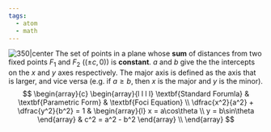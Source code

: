 ```yaml
---
tags:
  - atom
  - math
---
```

![350|center](ellipse.excalidraw)
The set of points in a plane whose **sum** of distances from two fixed points $F_1$ and $F_2$ ($(\pm c, 0)$) is **constant**. $a$ and $b$ give the the intercepts on the $x$ and $y$ axes respectively. The major axis is defined as the axis that is larger, and vice versa (e.g. if $a\ge b$, then $x$ is the major and $y$ is the minor).
$$
\begin{array}{c}
	\begin{array}{l l l l}
		\textbf{Standard Forumla} & \textbf{Parametric Form} & \textbf{Foci Equation} \\
		\dfrac{x^2}{a^2} + \dfrac{y^2}{b^2} = 1 
			& 
		\begin{array}{l}
			x = a\cos\theta \\
			y = b\sin\theta
		\end{array} 
			&
		c^2 = a^2 - b^2 
	\end{array} \\
\end{array}
$$